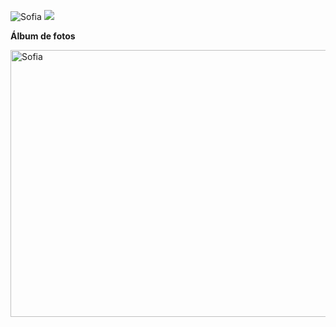 ![Sofia](img/work/proj-003/thumb.jpg)
![](img/work/proj-001/wrench.svg)

**Álbum de fotos**

<a data-flickr-embed="true" data-header="true" data-footer="true"  href="https://www.flickr.com/gp/mapa_mundi/TM6P4t" title="Sofia"><img src="https://farm5.staticflickr.com/4598/27363634919_0ef183689b_z.jpg" width="640" height="427" alt="Sofia"></a><script async src="//embedr.flickr.com/assets/client-code.js" charset="utf-8"></script>